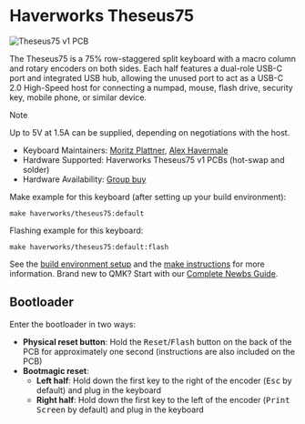 # Haverworks Theseus75

![Theseus75 v1 PCB](https://imgur.com/N81LsCO.png)

The Theseus75 is a 75% row-staggered split keyboard with a macro column and rotary encoders on both sides. Each half features a dual-role USB-C port and integrated USB hub, allowing the unused port to act as a USB-C 2.0 High-Speed host for connecting a numpad, mouse, flash drive, security key, mobile phone, or similar device.

> [!NOTE]
> Up to 5V at 1.5A can be supplied, depending on negotiations with the host.

* Keyboard Maintainers: [Moritz Plattner](https://github.com/ebastler), [Alex Havermale](https://github.com/haversnail)
* Hardware Supported: Haverworks Theseus75 v1 PCBs (hot-swap and solder)
* Hardware Availability: [Group buy](https://haver.works/theseus75)

Make example for this keyboard (after setting up your build environment):

    make haverworks/theseus75:default

Flashing example for this keyboard:

    make haverworks/theseus75:default:flash

See the [build environment setup](https://docs.qmk.fm/#/getting_started_build_tools) and the [make instructions](https://docs.qmk.fm/#/getting_started_make_guide) for more information. Brand new to QMK? Start with our [Complete Newbs Guide](https://docs.qmk.fm/#/newbs).

## Bootloader

Enter the bootloader in two ways:

* **Physical reset button**: Hold the <kbd>Reset</kbd>/<kbd>Flash</kbd> button on the back of the PCB for approximately one second (instructions are also included on the PCB)
* **Bootmagic reset**:
    * **Left half**: Hold down the first key to the right of the encoder (<kbd>Esc</kbd> by default) and plug in the keyboard
    * **Right half**: Hold down the first key to the left of the encoder (<kbd>Print Screen</kbd> by default) and plug in the keyboard
